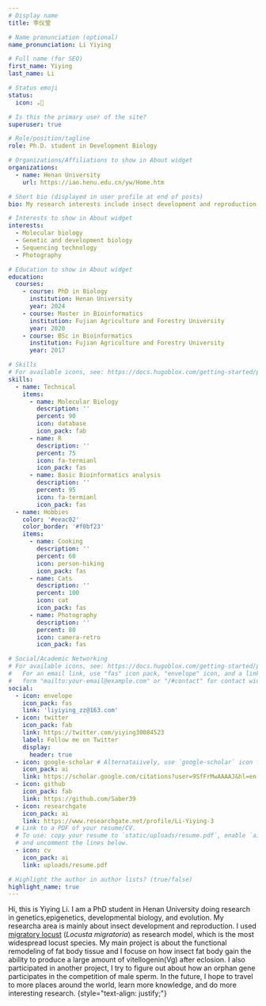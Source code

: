 ```yaml
---
# Display name
title: 李仪莹

# Name pronunciation (optional)
name_pronunciation: Li Yiying

# Full name (for SEO)
first_name: Yiying
last_name: Li

# Status emoji
status:
  icon: ☕️🧬

# Is this the primary user of the site?
superuser: true

# Role/position/tagline
role: Ph.D. student in Development Biology

# Organizations/Affiliations to show in About widget
organizations:
  - name: Henan University
    url: https://iao.henu.edu.cn/yw/Home.htm

# Short bio (displayed in user profile at end of posts)
bio: My research interests include insect development and reproduction.

# Interests to show in About widget
interests:
  - Molecular biology
  - Genetic and development biology
  - Sequencing technology
  - Photography 

# Education to show in About widget
education:
  courses:
    - course: PhD in Biology
      institution: Henan University
      year: 2024
    - course: Master in Bioinformatics
      institution: Fujian Agriculture and Forestry University 
      year: 2020
    - course: BSc in Bioinformatics
      institution: Fujian Agriculture and Forestry University
      year: 2017

# Skills
# For available icons, see: https://docs.hugoblox.com/getting-started/page-builder/#icons
skills:
  - name: Technical
    items:
      - name: Molecular Biology
        description: ''
        percent: 90
        icon: database
        icon_pack: fab
      - name: R
        description: ''
        percent: 75
        icon: fa-termianl
        icon_pack: fas
      - name: Basic Bioinformatics analysis
        description: ''
        percent: 95
        icon: fa-termianl
        icon_pack: fas
  - name: Hobbies
    color: '#eeac02'
    color_border: '#f0bf23'
    items:
      - name: Cooking
        description: ''
        percent: 60
        icon: person-hiking
        icon_pack: fas
      - name: Cats
        description: ''
        percent: 100
        icon: cat
        icon_pack: fas
      - name: Photography
        description: ''
        percent: 80
        icon: camera-retro
        icon_pack: fas

# Social/Academic Networking
# For available icons, see: https://docs.hugoblox.com/getting-started/page-builder/#icons
#   For an email link, use "fas" icon pack, "envelope" icon, and a link in the
#   form "mailto:your-email@example.com" or "/#contact" for contact widget.
social:
  - icon: envelope
    icon_pack: fas
    link: 'liyiying_zz@163.com'
  - icon: twitter
    icon_pack: fab
    link: https://twitter.com/yiying30084523
    label: Follow me on Twitter
    display:
      header: true
  - icon: google-scholar # Alternataiively, use `google-scholar` icon from `ai` icon pack
    icon_pack: ai
    link: https://scholar.google.com/citations?user=9SfFrMwAAAAJ&hl=en
  - icon: github
    icon_pack: fab
    link: https://github.com/Saber39
  - icon: researchgate
    icon_pack: ai
    link: https://www.researchgate.net/profile/Li-Yiying-3
  # Link to a PDF of your resume/CV.
  # To use: copy your resume to `static/uploads/resume.pdf`, enable `ai` icons in `params.yaml`,
  # and uncomment the lines below.
  - icon: cv
    icon_pack: ai
    link: uploads/resume.pdf

# Highlight the author in author lists? (true/false)
highlight_name: true
---
```

Hi, this is Yiying Li. I am a PhD student in Henan University doing research in genetics,epigenetics, developmental biology, and evolution. My researcha area is mainly about insect development and reproduction. I used [migratory locust](https://en.wikipedia.org/wiki/Migratory_locust) (*Locusta migratoria*) as research model, which is the most widespread locust species. My main project is about the functional remodeling of fat body tissue and I focuse on how insect fat body gain the ability to produce a large amount of vitellogenin(Vg) after eclosion. I also participated in another project, I try to figure out about how an orphan gene participates in the competition of male sperm. In the future, I hope to travel to more places around the world, learn more knowledge, and do more interesting research.
{style="text-align: justify;"}
